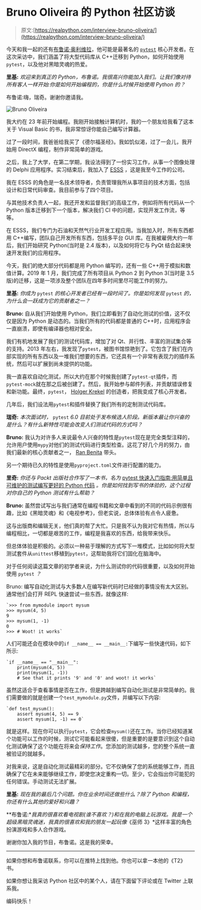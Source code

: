 # Bruno Oliveira 的 Python 社区访谈

> 原文:[https://realpython.com/interview-bruno-oliveira/](https://realpython.com/interview-bruno-oliveira/)

今天和我一起的还有[布鲁诺·奥利维拉](https://twitter.com/nicoddemus)，他可能是最著名的 [`pytest`](https://docs.pytest.org/en/latest/) 核心开发者。在这次采访中，我们涵盖了将大型代码库从 C++迁移到 Python，如何开始使用`pytest`，以及他对黑暗灵魂的热爱。

**里基:** *欢迎来到真正的 Python，布鲁诺。我很高兴你能加入我们。让我们像对待所有客人一样开始:你是如何开始编程的，你是什么时候开始使用 Python 的？*

布鲁诺:嗨，瑞奇。谢谢你邀请我。

![Bruno Oliveira](../Images/14d941f714d6b94e4728bb1276532b0c.png)

我大约在 23 年前开始编程。我刚开始接触计算机时，我的一个朋友给我看了这本关于 Visual Basic 的书，我非常惊讶你能自己编写计算器。

过了一段时间，我爸爸给我买了《德尔福圣经》。我如饥似渴，过了一会儿，我开始用 DirectX 编程，制作非常简单的游戏。

之后，我上了大学，在第二学期，我设法得到了一份实习工作，从事一个图像处理的 Delphi 应用程序。实习结束后，我加入了 [ESSS](https://www.esss.co/en/) ，这是我至今工作的公司。

我在 ESSS 的角色是一名技术领导者，负责管理我所从事项目的技术方面，包括设计和日常代码审查。我目前参与了四个项目。

与其他技术负责人一起，我还开发和监督我们的高级工作，例如将所有代码从一个 Python 版本迁移到下一个版本，解决我们 CI 中的问题，实现开发工作流，等等。

在 ESSS，我们专门为石油和天然气行业开发工程应用。当我加入时，所有东西都用 C++编写，团队自己开发所有东西，包括多平台 GUI 库。在我被雇佣大约一年后，我们开始研究 Python(当时是 2.4 版本)，以及如何将它与 PyQt 结合起来快速开发我们的应用程序。

今天，我们的绝大部分代码都是用 Python 编写的，还有一些 C++用于模拟和数值计算。2019 年 1 月，我们完成了所有项目从 Python 2 到 Python 3(当时是 3.5 版)的迁移，这是一项涉及整个团队在四年多时间里尽可能工作的努力。

**里基:** *你成为* `pytest` *的核心开发者已经有一段时间了。你是如何发现* `pytest` *的，为什么会一跃成为它的贡献者之一？*

**Bruno:** 自从我们开始使用 Python，我们立即看到了自动化测试的价值，这不仅仅是因为 Python 是动态的。当我们所有的代码都是普通的 C++时，应用程序会一直崩溃，即使有编译器也相对安全。

我们有机地发展了我们的测试代码库，增加了对 Qt、并行性、丰富的测试集合等的支持。2013 年左右，我发现了`pytest`，被图书馆惊艳到了。它包含了我们在内部实现的所有东西以及一堆我们想要的东西，它还具有一个非常有表现力的插件系统，然后可以扩展到尚未提供的功能。

我一直喜欢自动化测试，所以大约在那个时候我创建了`pytest-qt`插件，而`pytest-mock`就在那之后被创建了。然后，我开始参与邮件列表，并贡献错误修复和新功能。最终，`pytest`， [Holger Krekel](https://twitter.com/hpk42) 的创造者，把我变成了核心开发者。

几年后，我们设法用`pytest`和插件替换了我们所有的定制测试代码库。

**瑞奇:** *本次面试时，* `pytest` *6.0 目前处于发布候选人阶段。新版本最让你兴奋的是什么？有什么新特性可能会改变人们测试代码的方式吗？*

**Bruno:** 我认为对许多人来说最令人兴奋的特性是`pytest`现在是完全类型注释的，允许用户使用`mypy`对他们的测试代码进行类型检查。这花了好几个月的努力，由我们最新的核心贡献者之一， [Ran Benita](https://github.com/bluetech) 带头。

另一个期待已久的特性是使用`pyproject.toml`文件进行配置的能力。

**里奇:** *你还与 Packt 出版社合作写了一本书，名为* [pytest 快速入门指南:用简单且可维护的测试编写更好的 Python 代码](https://realpython.com/asins/1789347564/) *。你是如何找到写书的体验的，这个过程对你自己的 Python 测试有什么帮助？*

**Bruno:** 虽然尝试写出与我们通常在编程书籍和文章中看到的不同的代码示例很有趣，比如《黑暗灵魂》和《电视参考》，但老实说，总体体验有点令人疲惫。

这与出版商和编辑无关，他们真的帮了大忙。只是我不认为我对它有热情，所以与编程相比，一切都是艰苦的工作，编程是我喜欢的东西，给我带来快乐。

但总体体验是积极的。必须以一种易于理解的方式写下一堆模式，比如如何将大型测试套件从`unittest`移植到`pytest`，这帮助我将它们固化在脑海中。

对于任何阅读这篇文章的初学者来说，为什么测试你的代码很重要，以及如何开始使用 `pytest` *？*

Bruno: 编写自动化测试与大多数人在编写新代码时已经做的事情没有太大区别。通常他们会打开 REPL 快速尝试一些东西，就像这样:

>>>

```
`>>> from mymodule import mysum
>>> mysum(4, 5)
9
>>> mysum(1, -1)
0
>>> # Woot! it works` 
```

人们可能还会在模块中的`if __name__ == __main__:`下编写一些快速代码，如下所示:

```
`if __name__ == "__main__":
    print(mysum(4, 5))
    print(mysum(1, -1))
    # See that it prints '9' and '0' and woot! it works` 
```

虽然这适合于查看事情是否在工作，但是跨越到编写自动化测试是非常简单的。我们需要做的就是创建一个`test_mymodule.py`文件，并编写以下内容:

```
`def test_mysum():
    assert mysum(4, 5) == 9
    assert mysum(1, -1) == 0` 
```

就是这样。现在你可以执行`pytest`，它会检查`mysum()`还在工作。当你已经知道某个功能可以工作的时候，测试它可能看起来很傻，但是重要的是要意识到这个自动化测试确保了这个功能在将来会*保持工作*。您添加的测试越多，您的整个系统一直被验证的就越多。

对我来说，这是自动化测试最精彩的部分。它不仅确保了您的系统能够工作，而且确保了它在未来能够继续工作，即使您决定重构一切。至少，它会指出你可能犯的任何错误。手动测试无法扩展。

**里基:** *现在我的最后几个问题。你在业余时间还做些什么？除了 Python 和编程，你还有什么其他的爱好和兴趣？*

**布鲁诺:**我真的很喜欢看电视剧(谁不喜欢？)和在我的电脑上玩游戏。我是一个超级黑暗灵魂迷，我真的很喜欢和我的朋友一起玩像*《巫师 3》*这样丰富的角色扮演游戏和多人合作游戏。

谢谢你加入我的节目，布鲁诺。这是我的荣幸。

* * *

如果你想和布鲁诺联系，你可以在推特上找到他。你也可以拿一本他的《T2》书。

如果你想让我采访 Python 社区中的某个人，请在下面留下评论或在 Twitter 上联系我。

编码快乐！